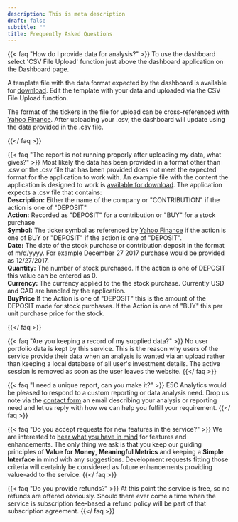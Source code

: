 ```yaml
---
description: This is meta description
draft: false
subtitle: ""
title: Frequently Asked Questions
---
```

{{< faq "How do I provide data for analysis?" >}}
To use the dashboard select 'CSV File Upload' function just above the dashboard application on the Dashboard page.  

A template file with the data format expected by the dashboard is available for [download](files/MYPORTFOLIO.zip). Edit the template with your data and uploaded via the CSV File Upload function.  

The format of the tickers in the file for upload can be cross-referenced with [Yahoo Finance](https://finance.yahoo.com). After uploading your .csv, the dashboard will update using the data provided in the .csv file.  
 
{{</ faq >}}

{{< faq "The report is not running properly after uploading my data, what gives?" >}}
Most likely the data has been provided in a format other than .csv or the .csv file that has been provided does not meet the expected format for the application to work with. An example file with the content the application is designed to work is [available for download](files/MYPORTFOLIO.zip). The application expects a .csv file that contains:  
**Description:** Either the name of the company or "CONTRIBUTION" if the action is one of "DEPOSIT"  
**Action:** Recorded as "DEPOSIT" for a contribution or "BUY" for a stock purchase  
**Symbol:** The ticker symbol as referenced by [Yahoo Finance](https://finance.yahoo.com) if the action is one of BUY or "DEPOSIT" if the action is one of "DEPOSIT".  
**Date:** The date of the stock purchase or contribution deposit in the format of m/d/yyyy.  For example December 27 2017 purchase would be provided as 12/27/2017.  
**Quantity:** The number of stock purchased.  If the action is one of DEPOSIT this value can be entered as 0.  
**Currency:** The currency applied to the the stock purchase.  Currently USD and CAD are handled by the application.  
**BuyPrice** If the Action is one of "DEPOSIT" this is the amount of the DEPOSIT made for stock purchases.  If the Action is one of "BUY" this per unit purchase price for the stock.  

{{</ faq >}}

{{< faq "Are you keeping a record of my supplied data?" >}}
No user portfolio data is kept by this service.  This is the reason why users of the service provide their data when an analysis is wanted via an upload rather than keeping a local database of all user's investment details.  The active session is removed as soon as the user leaves the website.
{{</ faq >}}

{{< faq "I need a unique report, can you make it?" >}}
E5C Analytics would be pleased to respond to a custom reporting or data analysis need.  Drop us note via the [contact form](/contact) an email describing your analysis or reporting need and let us reply with how we can help you fulfill your requirement.
{{</ faq >}}


{{< faq "Do you accept requests for new features in the service?" >}}
We are interested to [hear what you have in mind](/contact) for features and enhancements.  The only thing we ask is that you keep our guiding principles of **Value for Money**, **Meaningful Metrics** and keeping a **Simple Interface** in mind with any suggestions.    Development requests fitting those criteria will certainly be considered as future enhancements providing value-add to the service.
{{</ faq >}}

{{< faq "Do you provide refunds?" >}}
At this point the service is free, so no refunds are offered obviously.  Should there ever come a time when the service is subscription fee-based a refund policy will be part of that subscription agreement. 
{{</ faq >}}


